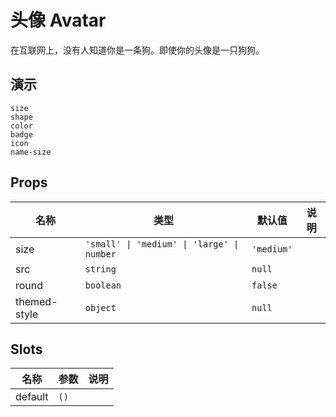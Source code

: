 # 头像 Avatar
在互联网上，没有人知道你是一条狗。即使你的头像是一只狗狗。
## 演示
```demo
size
shape
color
badge
icon
name-size
```
## Props
|名称|类型|默认值|说明|
|-|-|-|-|
|size|`'small' \| 'medium' \| 'large' \| number`| `'medium'`||
|src|`string`|`null`||
|round|`boolean`|`false`||
|themed-style|`object`|`null`||

## Slots
|名称|参数|说明|
|-|-|-|
|default|`()`||
